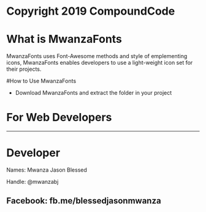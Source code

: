 # Copyright 2019 CompoundCode

# What is MwanzaFonts
MwanzaFonts uses 
Font-Awesome methods
and style of emplementing
icons, MwanzaFonts enables developers to use a light-weight icon set for their
projects.


#How to Use MwanzaFonts

* Download MwanzaFonts and extract the folder in your project

# For Web Developers

<link rel="stylesheet" href="MwanzaFonts/mwanza.min.css">

-----------------------------------
# Developer

Names: Mwanza Jason Blessed

Handle: @mwanzabj

Facebook: fb.me/blessedjasonmwanza
------------------------------------
